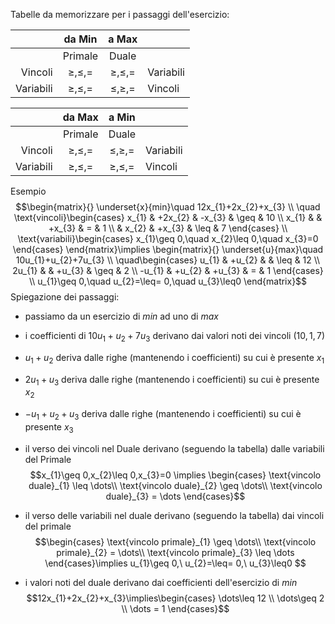 
Tabelle da memorizzare per i passaggi dell'esercizio:

|           |    da Min     |     a Max     |           |
| --------: | :-----------: | :-----------: | --------- |
|           |    Primale    |     Duale     |           |
|   Vincoli | $\geq,\leq,=$ | $\geq,\leq,=$ | Variabili |
| Variabili | $\geq,\leq,=$ | $\leq,\geq,=$ | Vincoli   |

|           |    da Max     |     a Min     |           |
| --------: | :-----------: | :-----------: | :-------- |
|           |    Primale    |     Duale     |           |
|   Vincoli | $\geq,\leq,=$ | $\leq,\geq,=$ | Variabili |
| Variabili | $\geq,\leq,=$ | $\geq,\leq,=$ | Vincoli   |

Esempio$$\begin{matrix}{}
\underset{x}{min}\quad 12x_{1}+2x_{2}+x_{3} \\
\quad \text{vincoli}\begin{cases}
x_{1} & +2x_{2} & -x_{3} & \geq & 10 \\
x_{1} &  & +x_{3} & = & 1 \\
 & x_{2} & +x_{3} & \leq & 7
\end{cases} \\
\text{variabili}\begin{cases}
x_{1}\geq 0,\quad x_{2}\leq 0,\quad x_{3}=0
\end{cases}
\end{matrix}\implies
\begin{matrix}{}
\underset{u}{max}\quad 10u_{1}+u_{2}+7u_{3} \\
\quad\begin{cases}
u_{1} & +u_{2}  & & \leq & 12 \\
2u_{1} &  & +u_{3} & \geq & 2 \\
-u_{1} & +u_{2} & +u_{3} & = & 1
\end{cases} \\
u_{1}\geq 0,\quad u_{2}=\leq= 0,\quad u_{3}\leq0
\end{matrix}$$
Spiegazione dei passaggi:
- passiamo da un esercizio di $min$ ad uno di $max$

- i coefficienti di $10u_{1}+u_{2}+7u_{3}$ derivano dai valori noti dei vincoli $(10,1,7)$

- $u_{1} +u_{2}$ deriva dalle righe (mantenendo i coefficienti) su cui è presente $x_{1}$
- $2u_{1}+u_{3}$ deriva dalle righe (mantenendo i coefficienti) su cui è presente $x_{2}$
- $-u_{1}+u_{2}+u_{3}$ deriva dalle righe (mantenendo i coefficienti) su cui è presente $x_{3}$

- il verso dei vincoli nel Duale derivano (seguendo la tabella) dalle variabili del Primale $$x_{1}\geq 0,x_{2}\leq 0,x_{3}=0 \implies \begin{cases}
\text{vincolo duale}_{1} \leq \dots\\
\text{vincolo duale}_{2} \geq \dots\\
\text{vincolo duale}_{3} = \dots
\end{cases}$$
- il verso delle variabili nel duale derivano (seguendo la tabella) dai vincoli del primale $$\begin{cases}
\text{vincolo primale}_{1} \geq \dots\\
\text{vincolo primale}_{2} = \dots\\
\text{vincolo primale}_{3} \leq \dots
\end{cases}\implies u_{1}\geq 0,\ u_{2}=\leq= 0,\ u_{3}\leq0 $$
- i valori noti del duale derivano dai coefficienti dell'esercizio di $min$ $$12x_{1}+2x_{2}+x_{3}\implies\begin{cases}
\dots\leq 12 \\
\dots\geq 2 \\
\dots = 1
\end{cases}$$
